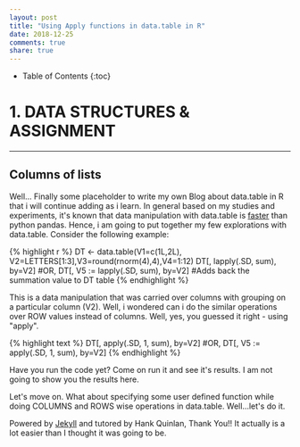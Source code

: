 ```yaml
---
layout: post
title: "Using Apply functions in data.table in R"
date: 2018-12-25
comments: true
share: true
---
```


* Table of Contents
{:toc}

# 1. DATA STRUCTURES & ASSIGNMENT
---

## Columns of lists

Well... Finally some placeholder to write my own Blog about data.table in R that i will continue adding as i learn. In general based on my studies and experiments, it's known that data manipulation with data.table is [faster][1] than python pandas. Hence, i am going to put together my few explorations with data.table. Consider the following example:

{% highlight r %}
DT <- data.table(V1=c(1L,2L), V2=LETTERS[1:3],V3=round(rnorm(4),4),V4=1:12)
DT[, lapply(.SD, sum), by=V2]
#OR, 
DT[, V5 := lapply(.SD, sum), by=V2] #Adds back the summation value to DT table
{% endhighlight %}

This is a data manipulation that was carried over columns with grouping on a particular column (V2). Well, i wondered can i do the similar operations over ROW values instead of columns. Well, yes, you guessed it right - using "apply".

{% highlight text %}
DT[, apply(.SD, 1, sum), by=V2]
#OR,
DT[, V5 := apply(.SD, 1, sum), by=V2]
{% endhighlight %}

Have you run the code yet? Come on run it and see it's results. I am not going to show you the results here.

Let's move on. What about specifying some user defined function while doing COLUMNS and ROWS wise operations in data.table. Well...let's do it.

Powered by [Jekyll](http://jekyllrb.com) and tutored by Hank Quinlan, Thank You!! It actually is a lot easier than I thought it was going to be.


[1]: https://datascience-enthusiast.com/R/pandas_datatable.html "Data Manipulation with Python Pandas and R Data.Table"
